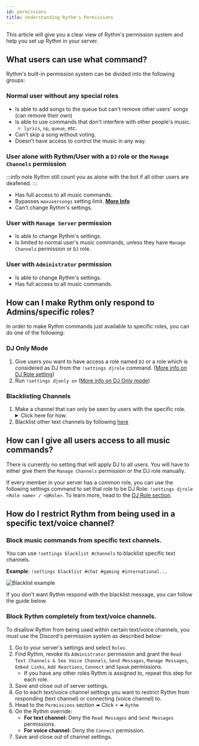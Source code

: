 ```yaml
---
id: permissions
title: Understanding Rythm's Permissions
---
```


This article will give you a clear view of Rythm's permission system and help you set up Rythm in your server.
## What users can use what command?

Rythm's built-in permission system can be divided into the following groups:

### Normal user without any special roles
 - Is able to add songs to the queue but can't remove other users' songs (can remove their own)
 - Is able to use commands that don't interfere with other people's music.
   - `lyrics`, `np`, `queue`, etc.
 - Can't skip a song without voting.
 - Doesn't have access to control the music in any way.

### User alone with Rythm/User with a `DJ` role or the `Manage Channels` permission
:::info note
Rythm still count you as alone with the bot if all other users are deafened.
:::
 - Has full access to all music commands.
 - Bypasses `maxusersongs` setting limit. [**More Info**](/settings#max-user-songs)
 - Can't change Rythm's settings.

### User with `Manage Server` permission
 - Is able to change Rythm's settings.
 - Is limited to normal user's music commands, unless they have `Manage Channels` permission or `DJ` role.

### User with `Administrator` permission
 - Is able to change Rythm's settings.
 - Has full access to all music commands.

## How can I make Rythm only respond to Admins/specific roles?
In order to make Rythm commands just available to specific roles, you can do one of the following:

### DJ Only Mode
 1. Give users you want to have access a role named `DJ` or a role which is considered as DJ from the `!settings djrole` command. ([More info on DJ Role setting](/settings#dj-role))
 2. Run `!settings djonly on` ([More info on DJ Only mode](/settings#dj-only-mode))

### Blacklisting Channels
 1. Make a channel that can only be seen by users with the specific role.
    <details>
        <summary>Click here for how.</summary>
        <ol>
            <li><img src="/docs/img/docs/perms/role-1.png" alt="role 1"/></li>
            <li><img src="/docs/img/docs/perms/role-2.png" alt="role 2"/></li>
        </ol>
        <ul>
            <li>More information on how to do this can be found at <a href="https://support.discord.com/hc/en-us/articles/206029707">Discord's support page.</a></li>
        </ul>
    </details>
 2. Blacklist other text channels by following [here](/permissions#how-do-i-restrict-rythm-from-being-used-in-a-specific-textvoice-channel)

## How can I give all users access to all music commands?
There is currently no setting that will apply DJ to all users. You will have to either give them the `Manage Channels` permission or the DJ role manually.

If every member in your server has a common role, you can use the following settings command to set that role to be DJ Role: `!settings djrole <Role name> / <@Role>`. To learn more, head to the [DJ Role section](/dj_role).

## How do I restrict Rythm from being used in a specific text/voice channel?
### Block music commands from specific text channels.
You can use `!settings blacklist #channels` to blacklist specific text channels.

**Example**: `!settings blacklist #chat #gaming #international...`

![Blacklist example](/img/docs/settings/blacklist-text-channel-example.png)

If you don't want Rythm respond with the blacklist message, you can follow the guide below.

### Block Rythm completely from text/voice channels.
To disallow Rythm from being used within certain text/voice channels, you must use the Discord's permission system as described below:
1. Go to your server's settings and select `Roles`.
2. Find Rythm, revoke its `Administrator` permission and grant the `Read Text Channels & See Voice Channels`, `Send Messages`, `Manage Messages`, `Embed Links`, `Add Reactions`, `Connect` and `Speak` permissions.
   - If you have any other roles Rythm is assigned to, repeat this step for each role.
3. Save and close out of server settings.
4. Go to each text/voice channel settings you want to restrict Rythm from responding (text channel) or connecting (voice channel) to.
5. Head to the `Permissions` section ➠ Click `+` ➠ `Rythm`
6. On the Rythm override:
   - **For text channel:** Deny the `Read Messages` and `Send Messages` permissions.
   - **For voice channel:** Deny the `Connect` permission.
7. Save and close out of channel settings.
